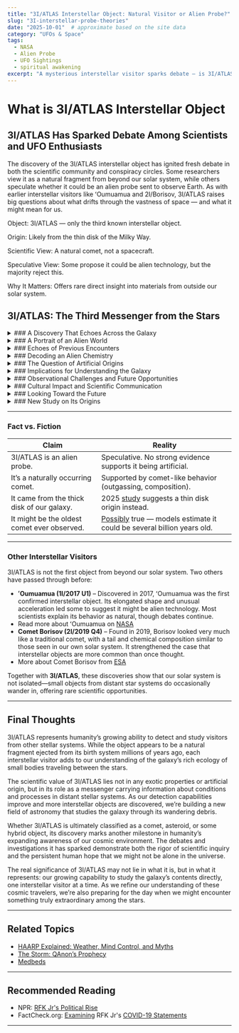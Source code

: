 ```yaml
---
title: "3I/ATLAS Interstellar Object: Natural Visitor or Alien Probe?"
slug: "3I-interstellar-probe-theories"
date: "2025-10-01"  # approximate based on the site data
category: "UFOs & Space"
tags:
  - NASA
  - Alien Probe
  - UFO Sightings
  - spiritual awakening
excerpt: "A mysterious interstellar visitor sparks debate — is 3I/ATLAS just a cosmic rock, or could it be something more? Explore the science, speculation, and mystery behind this rare celestial event."
---
```


# What is 3I/ATLAS Interstellar Object

## 3I/ATLAS Has Sparked Debate Among Scientists and UFO Enthusiasts

The discovery of the 3I/ATLAS interstellar object has ignited fresh debate in both the scientific community and conspiracy circles. Some researchers view it as a natural fragment from beyond our solar system, while others speculate whether it could be an alien probe sent to observe Earth. As with earlier interstellar visitors like ʻOumuamua and 2I/Borisov, 3I/ATLAS raises big questions about what drifts through the vastness of space — and what it might mean for us.

Object: 3I/ATLAS — only the third known interstellar object.

Origin: Likely from the thin disk of the Milky Way.

Scientific View: A natural comet, not a spacecraft.

Speculative View: Some propose it could be alien technology, but the majority reject this.

Why It Matters: Offers rare direct insight into materials from outside our solar system.

## 3I/ATLAS: The Third Messenger from the Stars
<details>
<summary>### A Discovery That Echoes Across the Galaxy</summary>
In the vast cosmic dance of celestial mechanics, few events capture the imagination quite like the arrival of a visitor from another star system. When the Asteroid Terrestrial-impact Last Alert System (ATLAS) detected an unusual moving object against the backdrop of distant stars, astronomers around the world experienced that familiar surge of excitement that accompanies the discovery of something truly extraordinary. This was 3I/ATLAS, humanity’s third confirmed encounter with an interstellar object, following a detection pattern that has become almost ritualistic in its precision yet never loses its wonder.

The discovery unfolded with the methodical beauty of modern astronomy. Automated sky surveys, tirelessly scanning the heavens night after night, flagged an object whose movement suggested something far more exotic than the typical asteroids and comets that populate our solar system. Preliminary orbital calculations revealed the telltale signature of an extreme hyperbolic trajectory – the mathematical fingerprint of an object that originated far beyond the gravitational embrace of our Sun.

As word spread through the international astronomical community, observatories around the world pivoted their instruments toward this cosmic wanderer. The confirmation process that followed demonstrated the remarkable coordination possible in modern science: multiple observatories tracked the object’s movement with precision, refining orbital parameters through careful astrometric measurements while spectroscopic analysis began immediately to decode the chemical secrets locked within this interstellar messenger.
</details>
<details>
<summary>### A Portrait of an Alien World</summary>
3I/ATLAS emerged from these observations as a fascinating study in contrasts – simultaneously familiar and utterly foreign. With an estimated diameter of approximately 20 kilometers, this interstellar visitor possesses the irregular, elongated shape common to many asteroids and comets within our own solar system. Yet its origins lie in realms so distant that light from its birth system might take years or decades to reach Earth.

The object’s rotation period of 16.16 hours, determined through careful analysis of brightness variations, speaks to a tumbling journey through the cosmic void that has lasted potentially millions of years. Its surface composition appears consistent with natural materials, bearing the scars and alterations that come from eons of exposure to cosmic radiation and interstellar dust during its lonely voyage between the stars.

The trajectory that brought 3I/ATLAS to our solar system tells a story of incredible cosmic distances and velocities. Racing along a hyperbolic path that confirms its interstellar origin, the object achieved its closest approach to our Sun at a distance of 210 million kilometers on October 30, reaching a maximum velocity of 225,000 kilometers per hour. These numbers represent more than mere statistics – they chronicle an epic journey from the galactic disk of the Milky Way to our own stellar neighborhood.
</details>
<details>
<summary>### Echoes of Previous Encounters</summary>
The arrival of 3I/ATLAS invites inevitable comparisons with its predecessors in humanity’s growing catalog of interstellar visitors. ʻOumuamua, designated 1I/2017 U1 and discovered in 2017, blazed the trail as our first confirmed interstellar guest. Like 3I/ATLAS, it followed a hyperbolic orbit that confirmed its exotic origins and displayed the elongated, tumbling characteristics that seem common to these cosmic wanderers. Both objects share a reddish coloration that suggests either the presence of organic compounds or the weathering effects of countless millennia in interstellar space.

Yet each visitor brings its own mysteries and unique characteristics. ʻOumuamua demonstrated non-gravitational acceleration as it departed our solar system, possibly due to outgassing as its surface heated near the Sun. This behavior sparked intense scientific debate and, inevitably, speculation about artificial origins that captured public imagination worldwide.

The second interstellar visitor, 2I/Borisov, discovered in 2019, presented a more familiar face. This object clearly exhibited cometary activity with a visible coma and tail, behaving much like comets native to our solar system while carrying the chemical signature of its alien origins. The comet-like nature of Borisov provided valuable insights into the similarity of ice-rich objects across stellar systems while demonstrating that interstellar visitors can span a wide range of physical characteristics.

3I/ATLAS occupies an intriguing position in this emerging taxonomy of interstellar objects. Early observations suggest it may show signs of outgassing or cometary activity, potentially placing it somewhere between the enigmatic ʻOumuamua and the more clearly cometary Borisov. This intermediate character makes it particularly valuable for understanding the diversity of objects ejected from planetary systems around other stars.
</details>
<details>
<summary>### Decoding an Alien Chemistry</summary>
The scientific analysis of 3I/ATLAS represents a remarkable opportunity to examine materials that formed in an entirely different stellar environment. Spectroscopic studies reveal the object’s chemical composition through the language of light – infrared spectroscopy decoding molecular structures while visible light analysis provides insights into surface properties and weathering processes.

The search for water ice and other volatiles within 3I/ATLAS carries profound implications for understanding planetary system formation around other stars. As the object approaches the Sun and potentially begins sublimating frozen materials, astronomers can observe processes that mirror those occurring in comets throughout the galaxy. These observations provide clues about the formation environment in the object’s original star system and the conditions it experienced during its interstellar journey.

Trajectory analysis offers another window into the object’s cosmic biography. By backtracking its orbital path through galactic space, astronomers can potentially identify possible stellar systems of origin and estimate the time since ejection from its original home. The object’s velocity relative to the Local Standard of Rest – the average motion of stars in our galactic neighborhood – provides insights into the population dynamics of the galactic disk and the frequency with which objects are exchanged between stellar systems.
</details>
<details>
<summary>### The Question of Artificial Origins</summary>
No discussion of interstellar objects would be complete without addressing the elephant in the room – the possibility that some of these visitors might represent technology rather than natural phenomena. The alien technology hypothesis, while scientifically speculative, reflects genuine questions about how we would recognize artificial objects from other civilizations and what we should expect from our searches for extraterrestrial intelligence.

Proponents of investigating artificial possibilities point to statistical arguments about the probability of detecting natural versus artificial objects, unusual characteristics that distinguish interstellar visitors from typical solar system bodies, and the increased sensitivity of modern searches for technosignatures. The timing of these discoveries, coinciding with humanity’s enhanced ability to detect and study small objects in space, has led some researchers to suggest that we may be entering an era where artificial objects become detectable for the first time.

However, the scientific community approaches such claims with appropriate skepticism grounded in the scientific method. All observed characteristics of interstellar objects discovered to date remain consistent with natural formation processes and show similarities to asteroids and comets found within our own solar system. The principle of Occam’s Razor suggests that simpler natural explanations should be preferred over more complex scenarios involving extraterrestrial technology, particularly in the absence of extraordinary evidence.

The search for technosignatures continues nonetheless, with radio telescopes monitoring for artificial signals, optical searches examining unusual light patterns, and infrared analysis investigating potential heat signatures of technology. To date, no confirmed artificial signals have been detected from any interstellar visitor, but the searches continue as part of humanity’s broader effort to understand our place in the universe.
</details>
<details>
<summary>### Implications for Understanding the Galaxy</summary>
The growing catalog of interstellar objects provides invaluable insights into the structure and evolution of planetary systems throughout the galaxy. Each visitor offers evidence about planet formation processes around other stars, the frequency of ejection events that send objects into interstellar space, and the chemical composition of materials in different stellar environments.

Population statistics derived from interstellar object discoveries suggest that such visitors may be relatively common, with estimates indicating that several objects may pass through the inner solar system each year. Most remain undetected due to their small size and rapid passage, but improving survey technology continues to increase our detection capabilities and refine our understanding of the interstellar object population.

The compositional diversity revealed by different interstellar visitors provides evidence for the variety of conditions present during planetary system formation around different types of stars. Some objects appear more asteroid-like, suggesting formation in the inner regions of planetary systems, while others show cometary characteristics indicating origins in colder, more distant regions similar to our own Kuiper Belt or Oort Cloud.
</details>
<details>
<summary>### Observational Challenges and Future Opportunities</summary>
Studying interstellar objects presents unique challenges that push the boundaries of astronomical technology and international cooperation. These visitors are typically faint and move quickly across the sky, providing limited time for detailed study before they disappear back into the cosmic depths. The need for rapid mobilization of multiple observatories creates logistical challenges while competing demands on telescope time require careful prioritization of observations.

The small size of most interstellar objects makes detailed imaging difficult, while meaningful spectroscopic analysis requires significant telescope time that must be scheduled quickly. Weather delays, technical issues, and the need for coordinated international efforts add additional complexity to observational campaigns.

Future improvements in survey technology promise to revolutionize interstellar object research. Next-generation sky surveys will detect more objects while improved computer algorithms will identify candidates more quickly. Better coordination between survey teams and faster follow-up capabilities will enable more comprehensive studies of future visitors.

Perhaps most exciting are proposals for spacecraft missions designed to intercept interstellar objects. While technically challenging due to the high velocities involved, such missions could provide unprecedented close-up observations and potentially even return samples to Earth. The international collaboration required for such ambitious projects would represent a new chapter in space exploration and scientific cooperation.
</details>
<details>
<summary>### Cultural Impact and Scientific Communication</summary>
The discovery of interstellar objects creates unique challenges for scientific communication and public engagement. Media coverage often emphasizes the possibility of alien technology over natural explanations, creating a delicate balance between maintaining public interest and ensuring accurate scientific reporting. Social media amplification of speculative claims can quickly outpace careful scientific analysis, highlighting the need for clear, authoritative scientific voices in public discussions.

Educational opportunities abound in interstellar object discoveries, from planetarium shows and public lectures to online resources and citizen science projects. These cosmic visitors provide tangible connections to the broader universe while demonstrating the power of international scientific cooperation and modern astronomical technology.

The public fascination with interstellar objects reflects deeper questions about humanity’s place in the universe and the possibility of life elsewhere. While maintaining scientific rigor, researchers recognize the value of public engagement in supporting continued research and space exploration efforts.
</details>
<details>
<summary>### Looking Toward the Future</summary>
As 3I/ATLAS continues its journey through our solar system and eventually returns to interstellar space, the scientific community maintains vigilant observations while preparing for future discoveries. Extended monitoring across multiple wavelengths will continue extracting valuable data while comparative studies with previous interstellar visitors build our understanding of these cosmic messengers.

The legacy of 3I/ATLAS and its predecessors extends far beyond individual discoveries to encompass a new understanding of the dynamic nature of our galactic environment. These objects demonstrate that the space between stars is not empty void but a highway for the exchange of materials between planetary systems. They provide evidence for processes that may have delivered organic compounds and water to early Earth while suggesting that similar delivery mechanisms operate throughout the galaxy.

Future research directions include enhanced detection capabilities through next-generation survey programs, improved algorithms for rapid identification, and international coordination for follow-up observations. Mission planning continues for potential spacecraft encounters with future interstellar visitors, representing humanity’s growing ambition to explore beyond the boundaries of our solar system.

Perhaps most importantly, interstellar objects like 3I/ATLAS serve as harbingers of a future in which humanity’s understanding of the universe extends far beyond our immediate stellar neighborhood. They remind us that we live in a galaxy teeming with planetary systems, each potentially contributing its own messengers to the cosmic community of interstellar wanderers.

As we continue to scan the skies for the next interstellar visitor, 3I/ATLAS carries our hopes and questions back into the cosmic dark, a reminder that the universe remains full of mysteries waiting to be discovered. In its silent journey through space, it embodies humanity’s eternal quest to understand our cosmic context and perhaps, someday, to make contact with other worlds that share this magnificent galaxy we call home.
</details>
<details>
<summary>### New Study on Its Origins</summary>
A recent study from Yiyang Guo and colleagues (via a preprint on arXiv) challenges earlier ideas about the origins of 3I/ATLAS. Instead of coming from the Milky Way’s thick disk — believed to be home to ancient stars — this new model points to the thin disk as the object’s likely source Gizmodo.
</details>

---

### Fact vs. Fiction

| Claim |  Reality |
|---|---|
| 3I/ATLAS is an alien probe. | Speculative. No strong evidence supports it being artificial. |
| It’s a naturally occurring comet. | Supported by comet-like behavior (outgassing, composition). |
| It came from the thick disk of our galaxy. | 2025 [study](https://gizmodo.com/new-study-upends-origin-theory-of-mysterious-interstellar-object-2000654291?utm_source=chatgpt.com) suggests a thin disk origin instead. |
|It might be the oldest comet ever observed. | [Possibly](https://www.jalopnik.com/1975849/3iatlas-interstellar-comet-old-as-galaxy/) true — models estimate it could be several billion years old. |

---

### Other Interstellar Visitors
3I/ATLAS is not the first object from beyond our solar system. Two others have passed through before:

- **ʻOumuamua (1I/2017 U1)** – Discovered in 2017, ʻOumuamua was the first confirmed interstellar object. Its elongated shape and unusual acceleration led some to suggest it might be alien technology. Most scientists explain its behavior as natural, though debates continue.
- Read more about ʻOumuamua on [NASA](https://science.nasa.gov/asset/webb/1ioumuamua-illustration/)
- **Comet Borisov (2I/2019 Q4)** – Found in 2019, Borisov looked very much like a traditional comet, with a tail and chemical composition similar to those seen in our own solar system. It strengthened the case that interstellar objects are more common than once thought.
- More about Comet Borisov from [ESA](https://www.esa.int/Science_Exploration/Space_Science/Comet_interstellar_comet_2I_Borisov?utm_source=chatgpt.com)

Together with **3I/ATLAS**, these discoveries show that our solar system is not isolated—small objects from distant star systems do occasionally wander in, offering rare scientific opportunities.

---

## Final Thoughts
3I/ATLAS represents humanity’s growing ability to detect and study visitors from other stellar systems. While the object appears to be a natural fragment ejected from its birth system millions of years ago, each interstellar visitor adds to our understanding of the galaxy’s rich ecology of small bodies traveling between the stars.

The scientific value of 3I/ATLAS lies not in any exotic properties or artificial origin, but in its role as a messenger carrying information about conditions and processes in distant stellar systems. As our detection capabilities improve and more interstellar objects are discovered, we’re building a new field of astronomy that studies the galaxy through its wandering debris.

Whether 3I/ATLAS is ultimately classified as a comet, asteroid, or some hybrid object, its discovery marks another milestone in humanity’s expanding awareness of our cosmic environment. The debates and investigations it has sparked demonstrate both the rigor of scientific inquiry and the persistent human hope that we might not be alone in the universe.

The real significance of 3I/ATLAS may not lie in what it is, but in what it represents: our growing capability to study the galaxy’s contents directly, one interstellar visitor at a time. As we refine our understanding of these cosmic travelers, we’re also preparing for the day when we might encounter something truly extraordinary among the stars.

---

## Related Topics

- [HAARP Explained: Weather, Mind Control, and Myths](/haarp-explained-weather-mind-control-and-myths)  
- [The Storm: QAnon’s Prophecy](/the-storm-qanon-prophecy)  
- [Medbeds](http://192.168.0.162:3000/article/medbeds-quantum-healing)  

---

## Recommended Reading

- NPR: [RFK Jr's Political Rise](https://www.npr.org/2023/07/13/1187272781/rfk-jr-kennedy-conspiracy-theories-social-media-presidential-campaign)  
- FactCheck.org: [Examining](https://www.factcheck.org/2025/02/factchecking-rfk-jr-s-other-health-claims-during-hhs-confirmation-hearings/) RFK Jr's [COVID-19 Statements](https://www.factcheck.org/2025/05/rfk-jr-misleads-about-safety-of-covid-19-vaccine-in-children/)  

---



